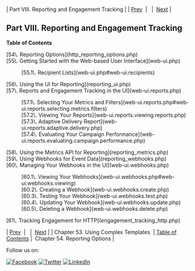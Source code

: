| Part VIII. Reporting and Engagement Tracking |
| [Prev](complex_template.php)  |   |  [Next](http_reporting_options.php) |

## Part VIII. Reporting and Engagement Tracking

**Table of Contents**

<dl class="toc">

<dt>[54\. Reporting Options](http_reporting_options.php)</dt>

<dt>[55\. Getting Started with the Web-based User Interface](web-ui.php)</dt>

<dd>

<dl>

<dt>[55.1\. Recipient Lists](web-ui.php#web-ui.recipients)</dt>

</dl>

</dd>

<dt>[56\. Using the UI for Reporting](reporting_ui.php)</dt>

<dt>[57\. Reports and Engagement Tracking in the UI](web-ui.reports.php)</dt>

<dd>

<dl>

<dt>[57.1\. Selecting Your Metrics and Filters](web-ui.reports.php#web-ui.reports.selecting.metrics.filters)</dt>

<dt>[57.2\. Viewing Your Reports](web-ui.reports.viewing.reports.php)</dt>

<dt>[57.3\. Adaptive Delivery Report](web-ui.reports.adaptive.delivery.php)</dt>

<dt>[57.4\. Evaluating Your Campaign Performance](web-ui.reports.evaluating.campaign.performance.php)</dt>

</dl>

</dd>

<dt>[58\. Using the Metrics API for Reporting](reporting_metrics.php)</dt>

<dt>[59\. Using Webhooks for Event Data](reporting_webhooks.php)</dt>

<dt>[60\. Managing Your Webhooks in the UI](web-ui.webhooks.php)</dt>

<dd>

<dl>

<dt>[60.1\. Viewing Your Webhooks](web-ui.webhooks.php#web-ui.webhooks.viewing)</dt>

<dt>[60.2\. Creating a Webhook](web-ui.webhooks.create.php)</dt>

<dt>[60.3\. Testing Your Webhook](web-ui.webhooks.test.php)</dt>

<dt>[60.4\. Updating Your Webhook](web-ui.webhooks.update.php)</dt>

<dt>[60.5\. Deleting a Webhook](web-ui.webhooks.delete.php)</dt>

</dl>

</dd>

<dt>[61\. Tracking Engagement for HTTP](engagement_tracking_http.php)</dt>

</dl>

| [Prev](complex_template.php)  |   |  [Next](http_reporting_options.php) |
| Chapter 53. Using Complex Templates  | [Table of Contents](index.php) |  Chapter 54. Reporting Options |

Follow us on:

[![Facebook](https://support.messagesystems.com/images/icon-facebook.png)](http://www.facebook.com/messagesystems) [![Twitter](https://support.messagesystems.com/images/icon-twitter.png)](http://twitter.com/#!/MessageSystems) [![LinkedIn](https://support.messagesystems.com/images/icon-linkedin.png)](http://www.linkedin.com/company/message-systems)